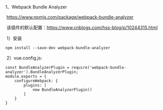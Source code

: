 1、Webpack Bundle Analyzer

​	https://www.npmjs.com/package/webpack-bundle-analyzer

​	该插件的默认配置：https://www.cnblogs.com/hss-blog/p/10244315.html

​	1）安装

```
npm install --save-dev webpack-bundle-analyzer
```

​	2）vue.config.js:

```
const BundleAnalyzerPlugin = require('webpack-bundle-analyzer').BundleAnalyzerPlugin;
module.exports = {
	configureWebpack: {
   		plugins: [
      		new BundleAnalyzerPlugin()
    	]
  	}
}
```
